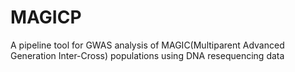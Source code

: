 # MAGICP
A pipeline tool for GWAS analysis of MAGIC(Multiparent Advanced Generation Inter-Cross) populations using DNA resequencing data
